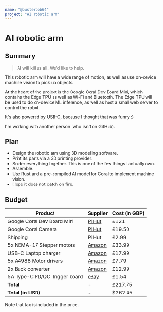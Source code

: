```yaml
---
name: "@busterbob64"
project: "AI robotic arm"
---
```


# AI robotic arm

## Summary

> AI will kill us all. We'd like to help.

This robotic arm will have a wide range of motion, as well as use on-device machine vision to pick up objects.

At the heart of the project is the Google Coral Dev Board Mini, which contains the Edge TPU as well as Wi-Fi and Bluetooth. The Edge TPU will be used to do on-device ML inference, as well as host a small web server to control the robot.

It's also powered by USB-C, bscause I thought that was funny :)

I'm working with another person (who isn't on GitHub).

## Plan

-   Design the robotic arm using 3D modelling software.
-   Print its parts via a 3D printing provider.
-   Solder everything together. This is one of the few things I actually own.
-   Assemble.
-   Use Rust and a pre-compiled AI model for Coral to implement machine vision.
-   Hope it does not catch on fire.

## Budget

| Product                       | Supplier                                                                                       | Cost (in GBP) |
| ----------------------------- | ---------------------------------------------------------------------------------------------- | ------------- |
| Google Coral Dev Board Mini   | [Pi Hut](https://thepihut.com/products/google-coral-dev-board-mini)                            | £121          |
| Google Coral Camera           | [Pi Hut](https://thepihut.com/products/google-coral-camera)                                    | £19.50        |
| Shipping                      | Pi Hut                                                                                         | £2.99         |
| 5x NEMA-17 Stepper motors     | [Amazon](https://www.amazon.co.uk/iMetrx-stepper-42x34mm-Creality-extruder/dp/B097JK4D85/)     | £33.99        |
| USB-C Laptop charger          | [Amazon](https://www.amazon.co.uk/Adapter-Charger-Lenovo-ThinkPad-Chromebook/dp/B09DP22KTM/)   | £17.99        |
| 5x A4988 Motor drivers        | [Amazon](https://www.amazon.co.uk/Pieces-Driver-Stepper-Stepstick-Printer/dp/B096XM7J4Z/)      | £7.79         |
| 2x Buck converter             | [Amazon](https://www.amazon.co.uk/Converter-1-25-36V-Voltage-Regulator-Display/dp/B0895QT2YH/) | £12.99        |
| 5A Type-C PD/QC Trigger board | [eBay](https://www.ebay.co.uk/itm/255577092563)                                                | £1.54         |
| **Total**                     | -                                                                                              | £217.75       |
| **Total (in USD)**            | -                                                                                              | $262.45       |

Note that tax is included in the price.
